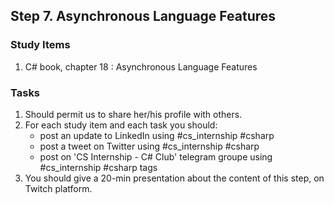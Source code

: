 ## Step 7. Asynchronous Language Features

### Study Items

 1. C# book, chapter 18 : Asynchronous Language Features

### Tasks

 1. Should permit us to share her/his profile with others.
 2. For each study item and each task you should:  
     - post an update to LinkedIn using #cs_internship #csharp  
     - post a tweet on Twitter using #cs_internship #csharp
     - post on 'CS Internship - C# Club' telegram groupe using #cs_internship #csharp tags
 3. You should give a 20-min presentation about the content of this step, on Twitch platform.
